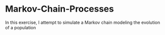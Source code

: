 # Markov-Chain-Processes
In this exercise, I attempt to simulate a Markov chain modeling the evolution of a population
